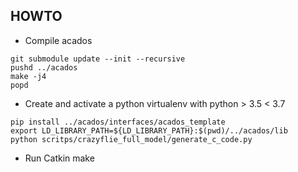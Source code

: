 ## HOWTO

* Compile acados

```
git submodule update --init --recursive
pushd ../acados
make -j4
popd
```

* Create and activate a python virtualenv with python > 3.5 < 3.7
```
pip install ../acados/interfaces/acados_template
export LD_LIBRARY_PATH=${LD_LIBRARY_PATH}:$(pwd)/../acados/lib
python scritps/crazyflie_full_model/generate_c_code.py
```

* Run Catkin make
